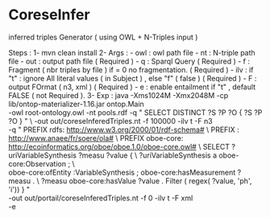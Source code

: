 
# CoreseInfer

inferred triples Generator ( using OWL + N-Triples input )

Steps : 
 1- mvn clean install 
 2- Args :
    - owl : owl path file 
    - nt  : N-triple path file 
    - out : output path file  ( Required )
    - q   : Sparql Query  ( Required )
    - f   : Fragment ( nbr triples by file )  if = 0 no fragmentation. ( Required )
    - ilv : if "t" : ignore All literal values ( in Subject ) , else "f" ( false )  ( Required )
    - F  : output FOrmat ( n3, xml ) ( Required )
    - e  : enable entailment if "t" , default FALSE ( not Required ).
  3- Exp :
      java -Xms1024M -Xmx2048M -cp lib/ontop-materializer-1.16.jar ontop.Main            \
      -owl root-ontology.owl -nt pools.rdf -q " SELECT DISTINCT ?S ?P ?O { ?S ?P ?O } "  \ 
      -out out/coreseInferedTriples.nt -f 100000 -ilv t -F n3                            \
      -q " PREFIX rdfs: <http://www.w3.org/2000/01/rdf-schema#>                          \ 
           PREFIX : <http://www.anaee/fr/soere/ola#>                                     \ 
           PREFIX oboe-core: <http://ecoinformatics.org/oboe/oboe.1.0/oboe-core.owl#>    \ 
           SELECT ?uriVariableSynthesis ?measu ?value  {                                 \ 
           ?uriVariableSynthesis a oboe-core:Observation ;                               \  
           oboe-core:ofEntity :VariableSynthesis ; oboe-core:hasMeasurement ?measu .     \ 
           ?measu oboe-core:hasValue ?value . Filter ( regex( ?value, 'ph', 'i')) } "    \
           -out out/portail/coreseInferedTriples.nt -f 0 -ilv t -F xml                   \
      -e
      
